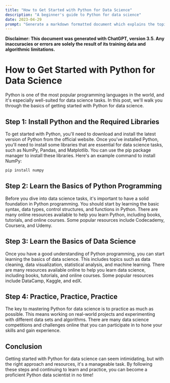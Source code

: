```yaml
---
title: "How to Get Started with Python for Data Science"
description: "A beginner's guide to Python for data science"
date: 2023-04-29
prompt: "Generate a markdown formatted document which explains the topic. This document should be formatted to be used in Hugo. Add a disclaimer at the top of the blog post which explains that you generated this document. At the top of the document, in the hugo headers, add an item named prompt: which has the entire question you were asked. Topic: How to Get Started with Python for Data Science"
---
```


**Disclaimer: This document was generated with ChatGPT, version 3.5. Any inaccuracies or errors are solely the result of its training data and algorithmic limitations.**

# How to Get Started with Python for Data Science

Python is one of the most popular programming languages in the world, and it's especially well-suited for data science tasks. In this post, we'll walk you through the basics of getting started with Python for data science.

## Step 1: Install Python and the Required Libraries

To get started with Python, you'll need to download and install the latest version of Python from the official website. Once you've installed Python, you'll need to install some libraries that are essential for data science tasks, such as NumPy, Pandas, and Matplotlib. You can use the pip package manager to install these libraries. Here's an example command to install NumPy:

```python
pip install numpy
```

## Step 2: Learn the Basics of Python Programming

Before you dive into data science tasks, it's important to have a solid foundation in Python programming. You should start by learning the basic syntax, data types, control structures, and functions in Python. There are many online resources available to help you learn Python, including books, tutorials, and online courses. Some popular resources include Codecademy, Coursera, and Udemy.

## Step 3: Learn the Basics of Data Science

Once you have a good understanding of Python programming, you can start learning the basics of data science. This includes topics such as data cleaning, data visualization, statistical analysis, and machine learning. There are many resources available online to help you learn data science, including books, tutorials, and online courses. Some popular resources include DataCamp, Kaggle, and edX.

## Step 4: Practice, Practice, Practice

The key to mastering Python for data science is to practice as much as possible. This means working on real-world projects and experimenting with different data sets and algorithms. There are many data science competitions and challenges online that you can participate in to hone your skills and gain experience.

## Conclusion

Getting started with Python for data science can seem intimidating, but with the right approach and resources, it's a manageable task. By following these steps and continuing to learn and practice, you can become a proficient Python data scientist in no time!